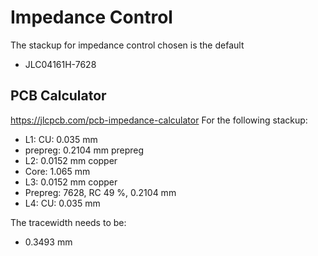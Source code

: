 # Impedance Control
The stackup for impedance control chosen is the default
- JLC04161H-7628

## PCB Calculator
https://jlcpcb.com/pcb-impedance-calculator
For the following stackup:
- L1: CU: 0.035 mm
- prepreg: 0.2104 mm prepreg
- L2: 0.0152 mm copper
- Core: 1.065 mm
- L3: 0.0152 mm copper
- Prepreg: 7628, RC 49 %, 0.2104 mm
- L4: CU: 0.035 mm

The tracewidth needs to be:
- 0.3493 mm
